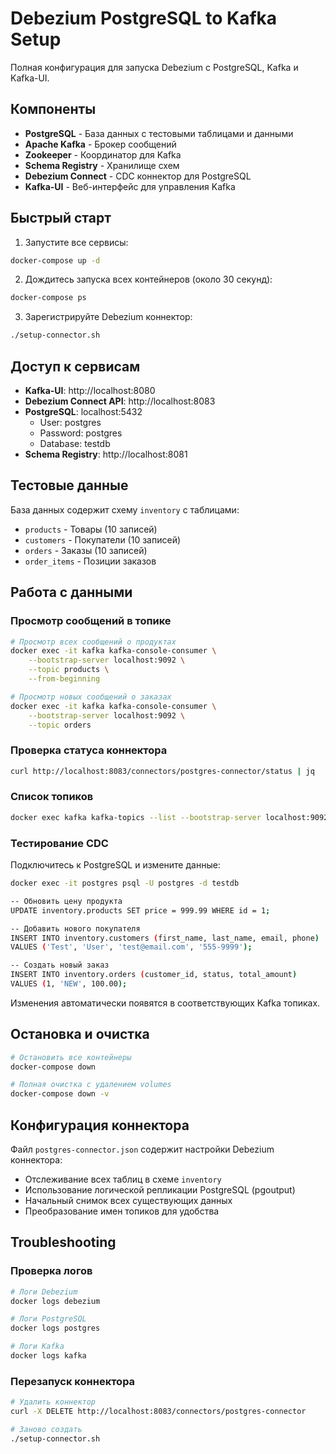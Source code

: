 # Debezium PostgreSQL to Kafka Setup

Полная конфигурация для запуска Debezium с PostgreSQL, Kafka и Kafka-UI.

## Компоненты

- **PostgreSQL** - База данных с тестовыми таблицами и данными
- **Apache Kafka** - Брокер сообщений
- **Zookeeper** - Координатор для Kafka
- **Schema Registry** - Хранилище схем
- **Debezium Connect** - CDC коннектор для PostgreSQL
- **Kafka-UI** - Веб-интерфейс для управления Kafka

## Быстрый старт

1. Запустите все сервисы:
```bash
docker-compose up -d
```

2. Дождитесь запуска всех контейнеров (около 30 секунд):
```bash
docker-compose ps
```

3. Зарегистрируйте Debezium коннектор:
```bash
./setup-connector.sh
```

## Доступ к сервисам

- **Kafka-UI**: http://localhost:8080
- **Debezium Connect API**: http://localhost:8083
- **PostgreSQL**: localhost:5432
  - User: postgres
  - Password: postgres
  - Database: testdb
- **Schema Registry**: http://localhost:8081

## Тестовые данные

База данных содержит схему `inventory` с таблицами:
- `products` - Товары (10 записей)
- `customers` - Покупатели (10 записей)
- `orders` - Заказы (10 записей)
- `order_items` - Позиции заказов

## Работа с данными

### Просмотр сообщений в топике
```bash
# Просмотр всех сообщений о продуктах
docker exec -it kafka kafka-console-consumer \
    --bootstrap-server localhost:9092 \
    --topic products \
    --from-beginning

# Просмотр новых сообщений о заказах
docker exec -it kafka kafka-console-consumer \
    --bootstrap-server localhost:9092 \
    --topic orders
```

### Проверка статуса коннектора
```bash
curl http://localhost:8083/connectors/postgres-connector/status | jq
```

### Список топиков
```bash
docker exec kafka kafka-topics --list --bootstrap-server localhost:9092
```

### Тестирование CDC

Подключитесь к PostgreSQL и измените данные:
```bash
docker exec -it postgres psql -U postgres -d testdb

-- Обновить цену продукта
UPDATE inventory.products SET price = 999.99 WHERE id = 1;

-- Добавить нового покупателя
INSERT INTO inventory.customers (first_name, last_name, email, phone)
VALUES ('Test', 'User', 'test@email.com', '555-9999');

-- Создать новый заказ
INSERT INTO inventory.orders (customer_id, status, total_amount)
VALUES (1, 'NEW', 100.00);
```

Изменения автоматически появятся в соответствующих Kafka топиках.

## Остановка и очистка

```bash
# Остановить все контейнеры
docker-compose down

# Полная очистка с удалением volumes
docker-compose down -v
```

## Конфигурация коннектора

Файл `postgres-connector.json` содержит настройки Debezium коннектора:
- Отслеживание всех таблиц в схеме `inventory`
- Использование логической репликации PostgreSQL (pgoutput)
- Начальный снимок всех существующих данных
- Преобразование имен топиков для удобства

## Troubleshooting

### Проверка логов
```bash
# Логи Debezium
docker logs debezium

# Логи PostgreSQL
docker logs postgres

# Логи Kafka
docker logs kafka
```

### Перезапуск коннектора
```bash
# Удалить коннектор
curl -X DELETE http://localhost:8083/connectors/postgres-connector

# Заново создать
./setup-connector.sh
```